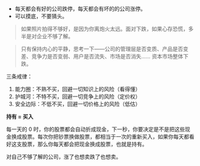 - 每天都会有好的公司跌停，每天都会有坏的的公司涨停。
- 可以摸底，不要猜头。

> 如果照片拍得不够好，是因为你离炮火太远。面对下跌，如果心存恐慌，多半是对企业不够了解。

> 只有保持内心的平静，思考一下——公司的管理层是否变质、产品是否变差、竞争力是否变弱、用户是否流失、市场是否消失…… 资本市场整体下跌。

三条戒律：

1. 能力圈：不熟不买，回避一切知识上的风险（看得懂）
2. 护城河：不特不买，回避一切竞争上的风险（定价权）
3. 安全边际：不低不买，回避一切价格上的风险（低估）

**持有 = 买入**

每一天的 0 时，你的股票都会自动折成现金，下一秒，你要决定是不是把这些现金换成股票。每次你把钞票换做股票，都相当于一次的重新买入，如果你每天都看好这支股票，那么你每天都会把现金换成股票，也就是持有。



对自己不够了解的公司，涨了也想卖跌了也想卖。

